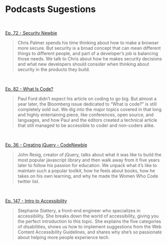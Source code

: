 # Podcasts Sugestions

<br>

[Ep. 72 - Security Newbie](https://www.codenewbie.org/podcast/security-newbie)
>Chris Palmer spends his time thinking about how to make a browser more secure. But security is a broad concept that can mean different things to different people, and part of a developer’s job is balancing those needs. We talk to Chris about how he makes security decisions and what new developers should consider when thinking about security in the products they build.

<br>

[Ep. 82 - What Is Code?](https://www.codenewbie.org/podcast/what-is-code)
>Paul Ford didn’t expect his article on coding to go big. But almost a year later, the Bloomberg issue dedicated to “What is code?” is still completely sold out. We dig into the major topics covered in that long and highly entertaining piece, like conferences, open source, and languages, and how Paul and the editors created a technical article that still managed to be accessible to coder and non-coders alike.

<br>



[Ep. 36 - Creating jQuery - CodeNewbie](https://www.codenewbie.org/podcast/creating-jquery)
>John Resig, creator of jQuery, talks about what it was like to build the most popular javascript library and then walk away from it five years later to follow his passion for education. We unpack what it’s like to maintain such a popular toolkit, how he feels about books, how he takes on his own learning, and why he made the Women Who Code twitter list.

<br>

[Ep. 147 - Intro to Accessibility](https://www.codenewbie.org/podcast/intro-to-accessibility)
>Stephanie Slattery, a front-end engineer who specializes in accessibility. She breaks down the world of accessibility, giving you the perfect introduction to this topic. She explains the five categories of disabilities, shows us how to implement suggestions from the Web Content Accessibility Guidelines, and shares why she’s so passionate about helping more people experience tech.
